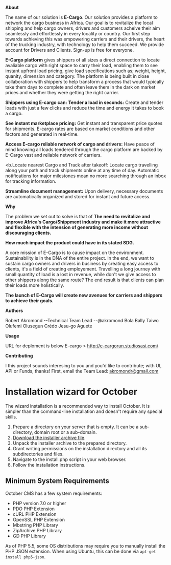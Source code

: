 <b>About</b>

The name of our solution is <b>E-Cargo</b>. Our solution provides a platform to network the cargo business in Africa.
Our goal is to revitalize the local shipping and help cargo owners, drivers and customers acheive their aim seamlessly and effortlessly in every locality or country. 
Our first step towards achieving this was empowering carriers and their drivers, the heart of the trucking industry, with technology to help them succeed. We provide account for Drivers and Clients. Sign-up is free for everyone.

<b>E-Cargo platform</b> gives shippers of all sizes a direct connection to locate avaliable cargo with right space to carry their load, enabling them to see instant upfront load pricing, give load specifications such as; weight, height, quanity, dimension and category. 
The platform is being built in close collaboration with shippers to help transform a process that would typically take them days to complete and often leave them in the dark on market prices and whether they were getting the right carrier. 

<b>Shippers using E-cargo can:</b>
<b>Tender a load in seconds:</b>
Create and tender loads with just a few clicks and reduce the time and energy it takes to book a cargo.

<b>See instant marketplace pricing:</b>
Get instant and transparent price quotes for shipments. E-cargo rates are based on market conditions and other factors and generated in real-time.

<b>Access E-cargo reliable network of cargo and drivers:</b> 
  Have peace of mind knowing all loads tendered through the cargo platform are backed by E-Cargo vast and reliable network of carriers.

<b.Locate nearest Cargo and Track after takeoff:</b>
Locate cargo travelling along your path and track shipments online at any time of day. Automatic notifications for major milestones mean no more searching through an inbox for tracking information.

<b>Streamline document management:</b>
Upon delivery, necessary documents are automatically organized and stored for instant and future access.


<b>Why</b>

The problem we set out to solve is that of <b>The need to revitalize and improve Africa's Cargo/Shippment industry and make it more attractive and flexible with the intension of generating more income without discouraging clients.</b>


<b>How much impact the product could have in its stated SDG.</b>


A core mission of E-Cargo is to cause impact on the environment. Sustainability is in the DNA of the entire project. 
In the end, we want to sustain cargo owners and drivers in business by creating easy access to clients, it's a field of creating employement.
Travelling a long journey with small quantity of load is a lost in revenue, while don't we give access to other shippers along the same route?
The end result is that clients can plan their loads more holistically.

<b>The launch of E-Cargo will create new avenues for carriers and shippers to achieve their goals.</b>


<b>Authors</b>

Robert Akromond --Technical Team Lead --@akromond
Bola Bally
Taiwo Olufemi Olusegun
Crédo Jesu-go Aguete


<b>Usage</b>

URL for deploment is below
E-cargo > http://e-cargorun.studiosasi.com/



<b>Contributing</b>

I this project sounds interesing to you and you'd like to contribute; with UI, API or Funds, thanks!
First, email the Team Lead: akromondr@gmail.com























# Installation wizard for October

The wizard installation is a recommended way to install October. It is simpler than the command-line installation and doesn't require any special skills.

1. Prepare a directory on your server that is empty. It can be a sub-directory, domain root or a sub-domain.
1. [Download the installer archive file](https://github.com/octobercms/install/archive/master.zip).
1. Unpack the installer archive to the prepared directory.
1. Grant writing permissions on the installation directory and all its subdirectories and files.
1. Navigate to the install.php script in your web browser.
1. Follow the installation instructions.

## Minimum System Requirements

October CMS has a few system requirements:

* PHP version 7.0 or higher
* PDO PHP Extension
* cURL PHP Extension
* OpenSSL PHP Extension
* Mbstring PHP Library
* ZipArchive PHP Library
* GD PHP Library

As of PHP 5.5, some OS distributions may require you to manually install the PHP JSON extension.
When using Ubuntu, this can be done via ``apt-get install php5-json``.
